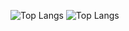 ![Top Langs](https://github-readme-stats.vercel.app/api/top-langs/?username=CmdLari&hide=html&theme=tokyonight)
![Top Langs](https://github-readme-stats.vercel.app/api?username=CmdLari&theme=algolia&show_icons=true)
